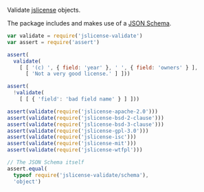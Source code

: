 Validate [jslicense][jslicense] objects.

The package includes and makes use of a [JSON Schema][schema].

```javascript
var validate = require('jslicense-validate')
var assert = require('assert')

assert(
  validate(
    [ [ '(c) ', { field: 'year' }, ' ', { field: 'owners' } ],
      [ 'Not a very good license.' ] ]))

assert(
  !validate(
    [ [ { 'field': 'bad field name' } ] ]))

assert(validate(require('jslicense-apache-2.0')))
assert(validate(require('jslicense-bsd-2-clause')))
assert(validate(require('jslicense-bsd-3-clause')))
assert(validate(require('jslicense-gpl-3.0')))
assert(validate(require('jslicense-isc')))
assert(validate(require('jslicense-mit')))
assert(validate(require('jslicense-wtfpl')))

// The JSON Schema itself
assert.equal(
  typeof require('jslicense-validate/schema'),
  'object')
```

[jslicense]: http://jslicense.org
[schema]: ./source/schema.json
